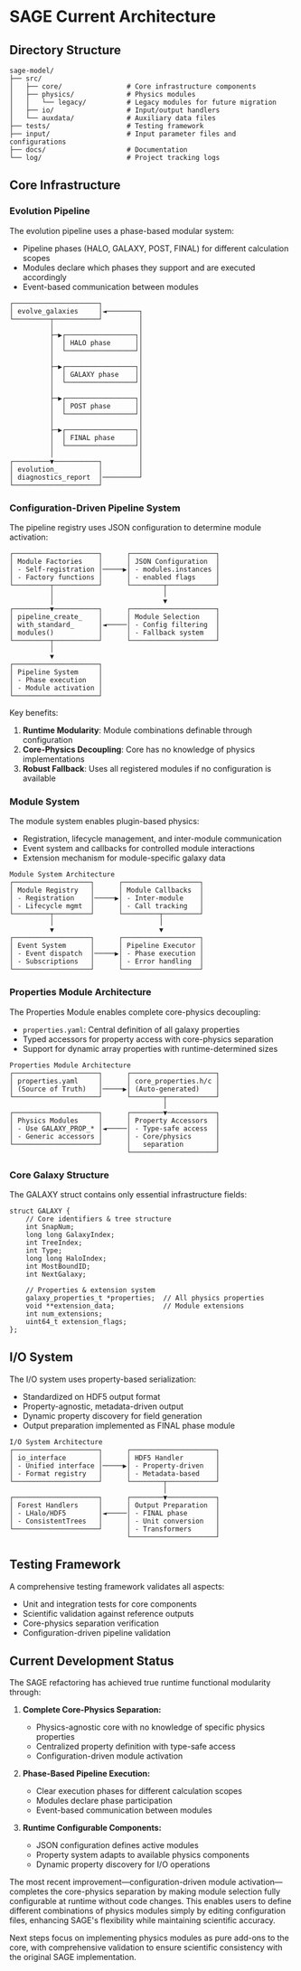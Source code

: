 <!-- Purpose: Snapshot of current codebase architecture -->
<!-- Update Rules: 
- 1000-word limit! 
- Overwrite outdated content 
- Focus on active components 
- Use UML-like text diagrams
-->

# SAGE Current Architecture

## Directory Structure
```
sage-model/
├── src/
│   ├── core/                # Core infrastructure components
│   ├── physics/             # Physics modules 
│   │   └── legacy/          # Legacy modules for future migration
│   ├── io/                  # Input/output handlers
│   └── auxdata/             # Auxiliary data files
├── tests/                   # Testing framework
├── input/                   # Input parameter files and configurations
├── docs/                    # Documentation
└── log/                     # Project tracking logs
```

## Core Infrastructure

### Evolution Pipeline
The evolution pipeline uses a phase-based modular system:
- Pipeline phases (HALO, GALAXY, POST, FINAL) for different calculation scopes
- Modules declare which phases they support and are executed accordingly
- Event-based communication between modules

```
┌─────────────────────┐
│ evolve_galaxies     │◄────────┐
└─────────┬───────────┘         │
          │                     │
          ├─▶┌─────────────────┐│
          │  │ HALO phase      ││
          │  └─────────────────┘│
          │                     │
          ├─▶┌─────────────────┐│
          │  │ GALAXY phase    ││
          │  └─────────────────┘│
          │                     │
          ├─▶┌─────────────────┐│
          │  │ POST phase      ││
          │  └─────────────────┘│
          │                     │
          ├─▶┌─────────────────┐│
          │  │ FINAL phase     ││
          │  └─────────────────┘│
          │                     │
┌─────────▼───────────┐         │
│ evolution_          │         │
│ diagnostics_report  │─────────┘
└─────────────────────┘
```

### Configuration-Driven Pipeline System
The pipeline registry uses JSON configuration to determine module activation:

```
┌─────────────────────┐      ┌─────────────────────┐
│ Module Factories    │      │ JSON Configuration  │
│ - Self-registration │─────▶│ - modules.instances │
│ - Factory functions │      │ - enabled flags     │
└─────────┬───────────┘      └────────┬────────────┘
          │                           │
          │                           ▼
┌─────────▼───────────┐      ┌─────────────────────┐
│ pipeline_create_    │      │ Module Selection    │
│ with_standard_      │◄─────│ - Config filtering  │
│ modules()           │      │ - Fallback system   │
└─────────┬───────────┘      └─────────────────────┘
          │
          ▼
┌─────────────────────┐
│ Pipeline System     │
│ - Phase execution   │
│ - Module activation │
└─────────────────────┘
```

Key benefits:
1. **Runtime Modularity**: Module combinations definable through configuration
2. **Core-Physics Decoupling**: Core has no knowledge of physics implementations
3. **Robust Fallback**: Uses all registered modules if no configuration is available

### Module System
The module system enables plugin-based physics:
- Registration, lifecycle management, and inter-module communication
- Event system and callbacks for controlled module interactions
- Extension mechanism for module-specific galaxy data

```
Module System Architecture
┌───────────────────┐      ┌───────────────────┐
│ Module Registry   │      │ Module Callbacks  │
│ - Registration    │─────▶│ - Inter-module    │
│ - Lifecycle mgmt  │      │ - Call tracking   │
└─────────┬─────────┘      └─────────┬─────────┘
          │                          │
          ▼                          ▼
┌───────────────────┐      ┌───────────────────┐
│ Event System      │      │ Pipeline Executor │
│ - Event dispatch  │─────▶│ - Phase execution │
│ - Subscriptions   │      │ - Error handling  │
└───────────────────┘      └───────────────────┘
```

### Properties Module Architecture
The Properties Module enables complete core-physics decoupling:
- `properties.yaml`: Central definition of all galaxy properties
- Typed accessors for property access with core-physics separation
- Support for dynamic array properties with runtime-determined sizes

```
Properties Module Architecture
┌─────────────────────┐      ┌─────────────────────┐
│ properties.yaml     │      │ core_properties.h/c │
│ (Source of Truth)   │─────▶│ (Auto-generated)    │
└─────────────────────┘      └────────┬────────────┘
                                      │
┌─────────────────────┐      ┌────────▼────────────┐
│ Physics Modules     │      │ Property Accessors  │
│ - Use GALAXY_PROP_* │◄─────│ - Type-safe access  │
│ - Generic accessors │      │ - Core/physics      │
└─────────────────────┘      │   separation        │
                             └─────────────────────┘
```

### Core Galaxy Structure
The GALAXY struct contains only essential infrastructure fields:

```
struct GALAXY {
    // Core identifiers & tree structure
    int SnapNum;
    long long GalaxyIndex;
    int TreeIndex;
    int Type;
    long long HaloIndex;
    int MostBoundID;
    int NextGalaxy;
    
    // Properties & extension system
    galaxy_properties_t *properties;  // All physics properties
    void **extension_data;            // Module extensions
    int num_extensions;
    uint64_t extension_flags;
};
```

## I/O System
The I/O system uses property-based serialization:
- Standardized on HDF5 output format
- Property-agnostic, metadata-driven output
- Dynamic property discovery for field generation
- Output preparation implemented as FINAL phase module

```
I/O System Architecture
┌─────────────────────┐      ┌─────────────────────┐
│ io_interface        │      │ HDF5 Handler        │
│ - Unified interface │─────▶│ - Property-driven   │
│ - Format registry   │      │ - Metadata-based    │
└─────────────────────┘      └────────┬────────────┘
                                      │
┌─────────────────────┐      ┌────────▼────────────┐
│ Forest Handlers     │      │ Output Preparation  │
│ - LHalo/HDF5        │◄─────│ - FINAL phase       │
│ - ConsistentTrees   │      │ - Unit conversion   │
└─────────────────────┘      │ - Transformers      │
                             └─────────────────────┘
```

## Testing Framework
A comprehensive testing framework validates all aspects:
- Unit and integration tests for core components
- Scientific validation against reference outputs
- Core-physics separation verification
- Configuration-driven pipeline validation

## Current Development Status
The SAGE refactoring has achieved true runtime functional modularity through:

1. **Complete Core-Physics Separation:**
   - Physics-agnostic core with no knowledge of specific physics properties
   - Centralized property definition with type-safe access
   - Configuration-driven module activation

2. **Phase-Based Pipeline Execution:**
   - Clear execution phases for different calculation scopes
   - Modules declare phase participation
   - Event-based communication between modules

3. **Runtime Configurable Components:**
   - JSON configuration defines active modules
   - Property system adapts to available physics components
   - Dynamic property discovery for I/O operations

The most recent improvement—configuration-driven module activation—completes the core-physics separation by making module selection fully configurable at runtime without code changes. This enables users to define different combinations of physics modules simply by editing configuration files, enhancing SAGE's flexibility while maintaining scientific accuracy.

Next steps focus on implementing physics modules as pure add-ons to the core, with comprehensive validation to ensure scientific consistency with the original SAGE implementation.
